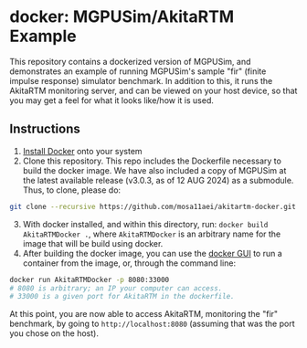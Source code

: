 # docker: MGPUSim/AkitaRTM Example 

This repository contains a dockerized version of MGPUSim, and demonstrates an example of running MGPUSim's sample "fir" (finite impulse response) simulator benchmark. In addition to this, it runs the AkitaRTM monitoring server, and can be viewed on your host device, so that you may get a feel for what it looks like/how it is used.

## Instructions

1. [Install Docker](https://docs.docker.com/get-docker/) onto your system
2. Clone this repository. This repo includes the Dockerfile necessary to build the docker image. We have also included a copy of MGPUSim at the latest available release (v3.0.3, as of 12 AUG 2024) as a submodule. Thus, to clone, please do:

```bash
git clone --recursive https://github.com/mosa11aei/akitartm-docker.git
```

3. With docker installed, and within this directory, run: `docker build AkitaRTMDocker .`, where `AkitaRTMDocker` is an arbitrary name for the image that will be build using docker.
4. After building the docker image, you can use the [docker GUI](https://docs.docker.com/desktop/use-desktop/) to run a container from the image, or, through the command line:

```bash
docker run AkitaRTMDocker -p 8080:33000
# 8080 is arbitrary; an IP your computer can access. 
# 33000 is a given port for AkitaRTM in the dockerfile.
```

At this point, you are now able to access AkitaRTM, monitoring the "fir" benchmark, by going to `http://localhost:8080` (assuming that was the port you chose on the host).